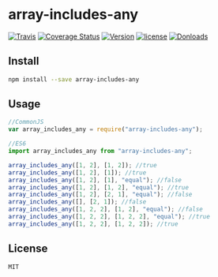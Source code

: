 # array-includes-any

[![Travis](https://api.travis-ci.org/skycloud1030/array-includes-any.svg?branch=master)](https://travis-ci.org/skycloud1030/array-includes-any)
[![Coverage Status](https://coveralls.io/repos/github/skycloud1030/array-includes-any/badge.svg?branch=master)](https://coveralls.io/github/skycloud1030/array-includes-any?branch=master)
[![Version](https://img.shields.io/npm/v/array-includes-any.svg)](https://www.npmjs.com/package/array-includes-any)
[![license](https://img.shields.io/badge/license-MIT-blue.svg?style=flat-square)](https://github.com/skycloud1030/array-includes-any/blob/master/LICENSE)
[![Donloads](https://img.shields.io/npm/dm/array-includes-any.svg)](https://www.npmjs.com/package/array-includes-any)

## Install

```sh
npm install --save array-includes-any
```

## Usage

```js
//CommonJS
var array_includes_any = require("array-includes-any");

//ES6
import array_includes_any from "array-includes-any";

array_includes_any([1, 2], [1, 2]); //true
array_includes_any([1, 2], [1]); //true
array_includes_any([1, 2], [1], "equal"); //false
array_includes_any([1, 2], [1, 2], "equal"); //true
array_includes_any([1, 2], [2, 1], "equal"); //false
array_includes_any([], [2, 1]); //false
array_includes_any([1, 2, 2], [1, 2], "equal"); //false
array_includes_any([1, 2, 2], [1, 2, 2], "equal"); //true
array_includes_any([1, 2, 2], [1, 2, 2]); //true
```

## License

```sh
MIT
```
